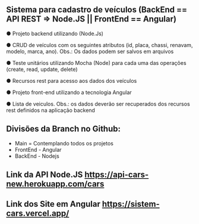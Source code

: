 ## Sistema para cadastro de veículos (BackEnd == API REST => Node.JS || FrontEnd == Angular)


● Projeto backend utilizando (Node.Js)

● CRUD de veículos com os seguintes atributos (id, placa, chassi, renavam, modelo, marca, ano). Obs.: Os dados podem ser salvos em arquivos

● Teste unitários utilizando Mocha (Node) para cada uma das operações (create, read, update, delete)

● Recursos rest para acesso aos dados dos veículos

● Projeto front-end utilizando a tecnologia Angular

● Lista de veiculos. Obs.: os dados deverão ser recuperados dos recursos rest definidos na aplicação backend


## Divisões da Branch no Github:

 - Main = Contemplando todos os projetos
 - FrontEnd - Angular
 - BackEnd - Nodejs


## Link da API Node.JS https://api-cars-new.herokuapp.com/cars

## Link dos Site em Angular https://sistem-cars.vercel.app/
